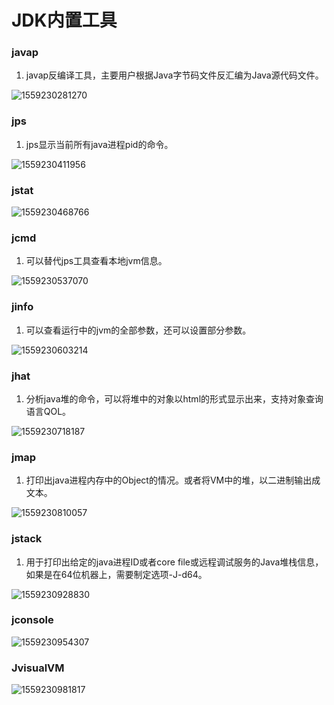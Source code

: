 # JDK内置工具

### javap

1. javap反编译工具，主要用户根据Java字节码文件反汇编为Java源代码文件。

![1559230281270](C:\Users\zhu\AppData\Roaming\Typora\typora-user-images\1559230281270.png)

### jps

1. jps显示当前所有java进程pid的命令。

![1559230411956](C:\Users\zhu\AppData\Roaming\Typora\typora-user-images\1559230411956.png)

### jstat

![1559230468766](C:\Users\zhu\AppData\Roaming\Typora\typora-user-images\1559230468766.png)

### jcmd

1. 可以替代jps工具查看本地jvm信息。

![1559230537070](C:\Users\zhu\AppData\Roaming\Typora\typora-user-images\1559230537070.png)

### jinfo

1.  可以查看运行中的jvm的全部参数，还可以设置部分参数。

![1559230603214](C:\Users\zhu\AppData\Roaming\Typora\typora-user-images\1559230603214.png)

### jhat

1. 分析java堆的命令，可以将堆中的对象以html的形式显示出来，支持对象查询语言QOL。

![1559230718187](C:\Users\zhu\AppData\Roaming\Typora\typora-user-images\1559230718187.png)

### jmap

1. 打印出java进程内存中的Object的情况。或者将VM中的堆，以二进制输出成文本。

![1559230810057](C:\Users\zhu\AppData\Roaming\Typora\typora-user-images\1559230810057.png)

### jstack

1. 用于打印出给定的java进程ID或者core file或远程调试服务的Java堆栈信息，如果是在64位机器上，需要制定选项-J-d64。

![1559230928830](C:\Users\zhu\AppData\Roaming\Typora\typora-user-images\1559230928830.png)

### jconsole

![1559230954307](C:\Users\zhu\AppData\Roaming\Typora\typora-user-images\1559230954307.png)

### JvisualVM

![1559230981817](C:\Users\zhu\AppData\Roaming\Typora\typora-user-images\1559230981817.png)












